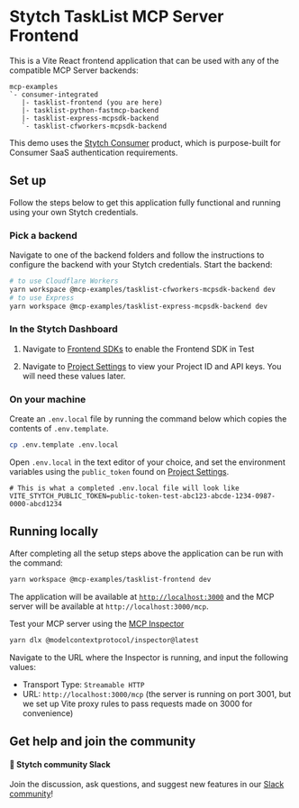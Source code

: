 # Stytch TaskList MCP Server Frontend

This is a Vite React frontend application that can be used with any of the compatible MCP Server backends:

```
mcp-examples
`- consumer-integrated
   |- tasklist-frontend (you are here)
   |- tasklist-python-fastmcp-backend
   |- tasklist-express-mcpsdk-backend
   `- tasklist-cfworkers-mcpsdk-backend
```

This demo uses the [Stytch Consumer](https://stytch.com/b2c) product, which is purpose-built for Consumer SaaS authentication requirements.

[//]: # 'TODO: add better links'
[//]: # "If you are more interested in Stytch's [B2B](https://stytch.com/b2b) product, see [this demo](https://github.com/stytchauth/mcp-stytch-b2b-okr-manager/) instead."

## Set up

Follow the steps below to get this application fully functional and running using your own Stytch credentials.

### Pick a backend

Navigate to one of the backend folders and follow the instructions to configure the backend with your Stytch credentials.
Start the backend:

```bash
# to use Cloudflare Workers
yarn workspace @mcp-examples/tasklist-cfworkers-mcpsdk-backend dev
# to use Express
yarn workspace @mcp-examples/tasklist-express-mcpsdk-backend dev
```

### In the Stytch Dashboard

1. Navigate to [Frontend SDKs](https://stytch.com/dashboard/sdk-configuration?env=test) to enable the Frontend SDK in Test

2. Navigate to [Project Settings](https://stytch.com/dashboard/project-settings?env=test) to view your Project ID and API keys. You will need these values later.

### On your machine

Create an `.env.local` file by running the command below which copies the contents of `.env.template`.

```bash
cp .env.template .env.local
```

Open `.env.local` in the text editor of your choice, and set the environment variables using the `public_token` found on [Project Settings](https://stytch.com/dashboard/project-settings?env=test).

```
# This is what a completed .env.local file will look like
VITE_STYTCH_PUBLIC_TOKEN=public-token-test-abc123-abcde-1234-0987-0000-abcd1234
```

## Running locally

After completing all the setup steps above the application can be run with the command:

```bash
yarn workspace @mcp-examples/tasklist-frontend dev
```

The application will be available at [`http://localhost:3000`](http://localhost:3000) and the MCP server will be available at `http://localhost:3000/mcp`.

Test your MCP server using the [MCP Inspector](https://modelcontextprotocol.io/docs/tools/inspector)

```bash
yarn dlx @modelcontextprotocol/inspector@latest
```

Navigate to the URL where the Inspector is running, and input the following values:

- Transport Type: `Streamable HTTP`
- URL: `http://localhost:3000/mcp` (the server is running on port 3001, but we set up Vite proxy rules to pass requests made on 3000 for convenience)

## Get help and join the community

#### :speech_balloon: Stytch community Slack

Join the discussion, ask questions, and suggest new features in our [Slack community](https://stytch.com/docs/resources/support/overview)!

